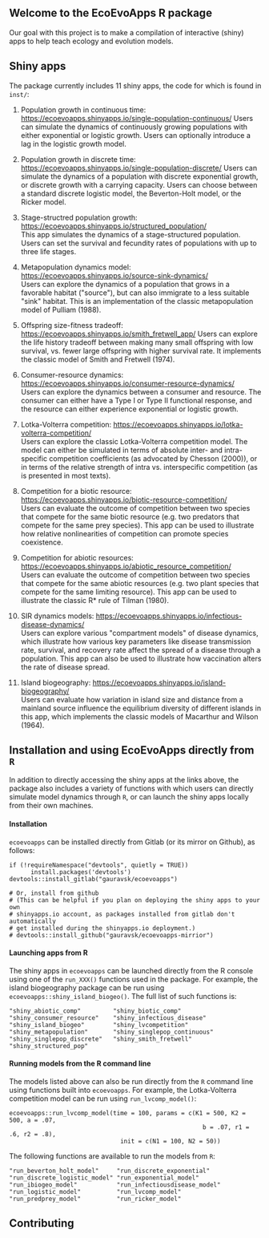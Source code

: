 ## Welcome to the EcoEvoApps R package

Our goal with this project is to make a compilation of interactive (shiny) apps to help teach ecology and evolution models.

## Shiny apps

The package currently includes 11 shiny apps, the code for which is found in `inst/`:

1. Population growth in continuous time: https://ecoevoapps.shinyapps.io/single-population-continuous/
Users can simulate the dynamics of continuously growing populations with either exponential or logistic growth. Users can optionally introduce a lag in the logistic growth model.  

2. Population growth in discrete time: https://ecoevoapps.shinyapps.io/single-population-discrete/
Users can simulate the dynamics of a population with discrete exponential growth, or discrete growth with a carrying capacity. Users can choose between a standard discrete logistic model, the Beverton-Holt model, or the Ricker model.  

3. Stage-structred population growth: https://ecoevoapps.shinyapps.io/structured_population/  
This app simulates the dynamics of a stage-structured population. Users can set the survival and fecundity rates of populations with up to three life stages.  

4. Metapopulation dynamics model:  https://ecoevoapps.shinyapps.io/source-sink-dynamics/  
Users can explore the dynamics of a population that grows in a favorable habitat ("source"), but can also immigrate to a less suitable "sink" habitat. This is an implementation of the classic metapopulation model of Pulliam (1988).  

5. Offspring size-fitness tradeoff: https://ecoevoapps.shinyapps.io/smith_fretwell_app/ 
Users can explore the life history tradeoff between making many small offspring with low survival, vs. fewer large offspring with higher survival rate. It implements the classic model of Smith and Fretwell (1974).  

6. Consumer-resource dynamics: https://ecoevoapps.shinyapps.io/consumer-resource-dynamics/  
Users can explore the dynamics between a consumer and resource. The consumer can either have a Type I or Type II functional response, and the resource can either experience exponential or logistic growth.  

7. Lotka-Volterra competition: https://ecoevoapps.shinyapps.io/lotka-volterra-competition/  
Users can explore the classic Lotka-Volterra competition model. The model can either be simulated in terms of absolute inter- and intra-specific competition coefficients (as advocated by Chesson (2000)), or in terms of the relative strength of intra vs. interspecific competition (as is presented in most texts).  

8. Competition for a biotic resource: https://ecoevoapps.shinyapps.io/biotic-resource-competition/  
Users can evaluate the outcome of competition between two species that compete for the same biotic resource (e.g. two predators that compete for the same prey species). This app can be used to illustrate how relative nonlinearities of competition can promote species coexistence. 

9. Competition for abiotic resources: https://ecoevoapps.shinyapps.io/abiotic_resource_competition/  
Users can evaluate the outcome of competition between two species that compete for the same abiotic resources (e.g. two plant species that compete for the same limiting resource). This app can be used to illustrate the classic R* rule of Tilman (1980). 

10. SIR dynamics models: https://ecoevoapps.shinyapps.io/infectious-disease-dynamics/  
Users can explore various "compartment models" of disease dynamics, which illustrate how various key parameters like disease transmission rate, survival, and recovery rate affect the spread of a disease through a population. This app can also be used to illustrate how vaccination alters the rate of disease spread.   

11. Island biogeography: https://ecoevoapps.shinyapps.io/island-biogeography/  
Users can evaluate how variation in island size and distance from a mainland source influence the equilibrium diversity of different islands in this app, which implements the classic models of Macarthur and Wilson (1964). 

## Installation and using EcoEvoApps directly from `R`

In addition to directly accessing the shiny apps at the links above, the package also includes a variety of functions with which users can directly simulate model dynamics through `R`, or can launch the shiny apps locally from their own machines. 

#### Installation

`ecoevoapps` can be installed directly from Gitlab (or its mirror on Github), as follows:

```
if (!requireNamespace("devtools", quietly = TRUE))
      install.packages('devtools')
devtools::install_gitlab("gauravsk/ecoevoapps")

# Or, install from github
# (This can be helpful if you plan on deploying the shiny apps to your own
# shinyapps.io account, as packages installed from gitlab don't automatically
# get installed during the shinyapps.io deployment.)
# devtools::install_github("gauravsk/ecoevoapps-mirrior")
```

#### Launching apps from R 

The shiny apps in `ecoevoapps` can be launched directly from the R console using one of the `run_XXX()` functions used in the package. For example, the island biogeography package can be run using `ecoevoapps::shiny_island_biogeo()`.  The full list of such functions is:

```
"shiny_abiotic_comp"         "shiny_biotic_comp"          "shiny_consumer_resource"    "shiny_infectious_disease"  
"shiny_island_biogeo"        "shiny_lvcompetition"        "shiny_metapopulation"       "shiny_singlepop_continuous"
"shiny_singlepop_discrete"   "shiny_smith_fretwell"       "shiny_structured_pop"      
```

#### Running models from the R command line

The models listed above can also be run directly from the `R` command line using functions built into `ecoevoapps`. For example, the Lotka-Volterra competition model can be run using `run_lvcomp_model()`:

```
ecoevoapps::run_lvcomp_model(time = 100, params = c(K1 = 500, K2 = 500, a = .07, 
                                                      b = .07, r1 = .6, r2 = .8), 
                               init = c(N1 = 100, N2 = 50))
```

The following functions are available to run the models from `R`:

```
"run_beverton_holt_model"     "run_discrete_exponential"    "run_discrete_logistic_model" "run_exponential_model"      
"run_ibiogeo_model"           "run_infectiousdisease_model" "run_logistic_model"          "run_lvcomp_model"           
"run_predprey_model"          "run_ricker_model"           
```

## Contributing

<pending> 

